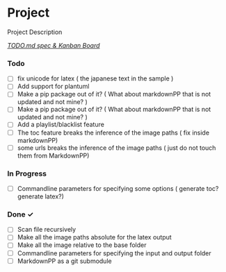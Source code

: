 # Project

Project Description

<em>[TODO.md spec & Kanban Board](https://bit.ly/3fCwKfM)</em>

### Todo

- [ ] fix unicode for latex ( the japanese text in the sample )  
- [ ] Add support for plantuml  
- [ ] Make a pip package out of it? ( What about markdownPP that is not updated and not mine? )
- [ ] Make a pip package out of it? ( What about markdownPP that is not updated and not mine? )
- [ ] Add a playlist/blacklist feature
- [ ] The toc feature breaks the inference of the image paths ( fix inside markdownPP)
- [ ] some urls breaks the inference of the image paths ( just do not touch them from MarkdownPP)

### In Progress
- [ ] Commandline parameters for specifying some options ( generate toc? generate latex?)


### Done ✓

- [ ] Scan file recursively  
- [ ] Make all the image paths absolute for the latex output  
- [ ] Make all the image relative to the base folder
- [ ] Commandline parameters for specifying the input and output folder  
- [ ] MarkdownPP as a git submodule
